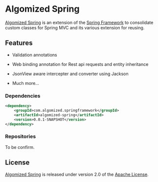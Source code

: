 # Algomized Spring

[Algomized Spring] is an extension of the [Spring Framework] to consolidate custom classes for Spring MVC and its various extension for reusing.   



## Features

- Validation annotations

- Web binding annotation for Rest api requests and entity inheritance

- JsonView aware intercepter and converter using Jackson

- Much more...



### Dependencies

```xml
<dependency>
	<groupId>com.algomized.springframework</groupId>
	<artifactId>algomized-spring</artifactId>
	<version>0.0.1-SNAPSHOT</version>
</dependency>					
```

### Repositories

To be confirm.



## License

[Algomized Spring] is released under version 2.0 of the [Apache License].



[Algomized Spring]: http://jourwee.elasticbeanstalk.com
[Spring Framework]: http://projects.spring.io/spring-framework
[Apache License]: http://www.apache.org/licenses/LICENSE-2.0
